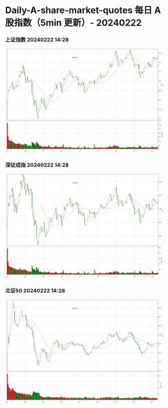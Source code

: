 
# Daily-A-share-market-quotes 每日 A 股指数（5min 更新）- 20240222

### 上证指数 20240222 14:28
![](./fig/2024/2/20240222-sh000001.png)

### 深证成指 20240222 14:28
![](./fig/2024/2/20240222-sz399001.png)

### 北证50 20240222 14:28
![](./fig/2024/2/20240222-bj899050.png)
